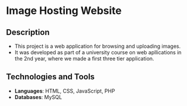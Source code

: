 # Image Hosting Website

## Description
- This project is a web application for browsing and uploading images.
- It was developed as part of a university course on web apllications in the 2nd year, where we made a first three tier application.

## Technologies and Tools
- **Languages**: HTML, CSS, JavaScript, PHP
- **Databases**: MySQL
